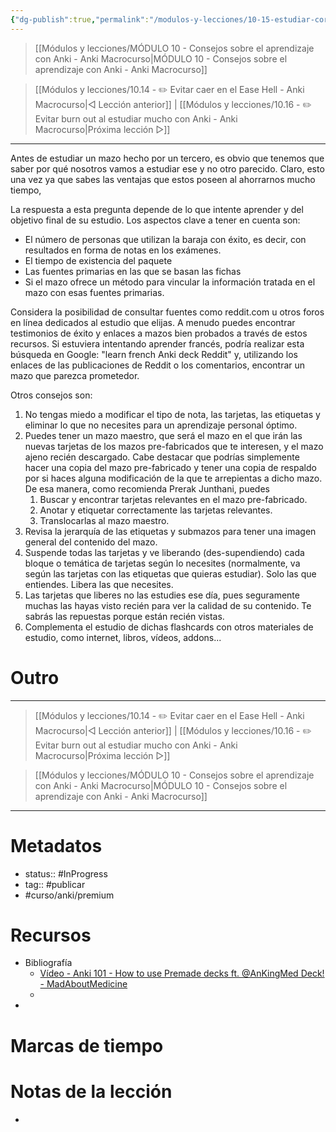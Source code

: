 ```yaml
---
{"dg-publish":true,"permalink":"/modulos-y-lecciones/10-15-estudiar-correctamente-de-mazos-pre-disenados-anki-macrocurso/","noteIcon":"","updated":"2024-05-21T22:13:55.375+02:00"}
---
```



> [[Módulos y lecciones/MÓDULO 10 - Consejos sobre el aprendizaje con Anki - Anki Macrocurso\|MÓDULO 10 - Consejos sobre el aprendizaje con Anki - Anki Macrocurso]]

> [[Módulos y lecciones/10.14 - ✏️ Evitar caer en el Ease Hell - Anki Macrocurso\|◁ Lección anterior]] | [[Módulos y lecciones/10.16 - ✏️ Evitar burn out al estudiar mucho con Anki - Anki Macrocurso\|Próxima lección ▷]]

---


Antes de estudiar un mazo hecho por un tercero, es obvio que tenemos que saber por qué nosotros vamos a estudiar ese y no otro parecido. Claro, esto una vez ya que sabes las ventajas que estos poseen al ahorrarnos mucho tiempo,

La respuesta a esta pregunta depende de lo que intente aprender y del objetivo final de su estudio. Los aspectos clave a tener en cuenta son:
- El número de personas que utilizan la baraja con éxito, es decir, con resultados en forma de notas en los exámenes.
- El tiempo de existencia del paquete
- Las fuentes primarias en las que se basan las fichas
- Si el mazo ofrece un método para vincular la información tratada en el mazo con esas fuentes primarias.

Considera la posibilidad de consultar fuentes como reddit.com u otros foros en línea dedicados al estudio que elijas. A menudo puedes encontrar testimonios de éxito y enlaces a mazos bien probados a través de estos recursos. Si estuviera intentando aprender francés, podría realizar esta búsqueda en Google: "learn french Anki deck Reddit" y, utilizando los enlaces de las publicaciones de Reddit o los comentarios, encontrar un mazo que parezca prometedor.

Otros consejos son:

1.  No tengas miedo a modificar el tipo de nota, las tarjetas, las etiquetas y eliminar lo que no necesites para un aprendizaje personal óptimo.
2.  Puedes tener un mazo maestro, que será el mazo en el que irán las nuevas tarjetas de los mazos pre-fabricados que te interesen, y el mazo ajeno recién descargado. Cabe destacar que podrías simplemente hacer una copia del mazo pre-fabricado y tener una copia de respaldo por si haces alguna modificación de la que te arrepientas a dicho mazo. De esa manera, como recomienda Prerak Junthani, puedes
	1. Buscar y encontrar tarjetas relevantes en el mazo pre-fabricado.
	2. Anotar y etiquetar correctamente las tarjetas relevantes.
	3. Translocarlas al mazo maestro.
3. Revisa la jerarquía de las etiquetas y submazos para tener una imagen general del contenido del mazo.
4. Suspende todas las tarjetas y ve liberando (des-supendiendo) cada bloque o temática de tarjetas según lo necesites (normalmente, va según las tarjetas con las etiquetas que quieras estudiar). Solo las que entiendes. Libera las que necesites.
5. Las tarjetas que liberes no las estudies ese día, pues seguramente muchas las hayas visto recién para ver la calidad de su contenido. Te sabrás las repuestas porque están recién vistas.
6. Complementa el estudio de dichas flashcards con otros materiales de estudio, como internet, libros, vídeos, addons...


# Outro

---

> [[Módulos y lecciones/10.14 - ✏️ Evitar caer en el Ease Hell - Anki Macrocurso\|◁ Lección anterior]] | [[Módulos y lecciones/10.16 - ✏️ Evitar burn out al estudiar mucho con Anki - Anki Macrocurso\|Próxima lección ▷]]


> [[Módulos y lecciones/MÓDULO 10 - Consejos sobre el aprendizaje con Anki - Anki Macrocurso\|MÓDULO 10 - Consejos sobre el aprendizaje con Anki - Anki Macrocurso]]

---

# Metadatos
- status:: #InProgress  
- tag:: #publicar 
- #curso/anki/premium

# Recursos
- Bibliografía
	- [Vídeo - Anki 101 - How to use Premade decks ft. @AnKingMed Deck! - MadAboutMedicine](https://www.youtube.com/watch?v=iYU-5nXvCrA&ab_channel=MadAboutMedicine)
	- 
- 

# Marcas de tiempo


# Notas de la lección
- 